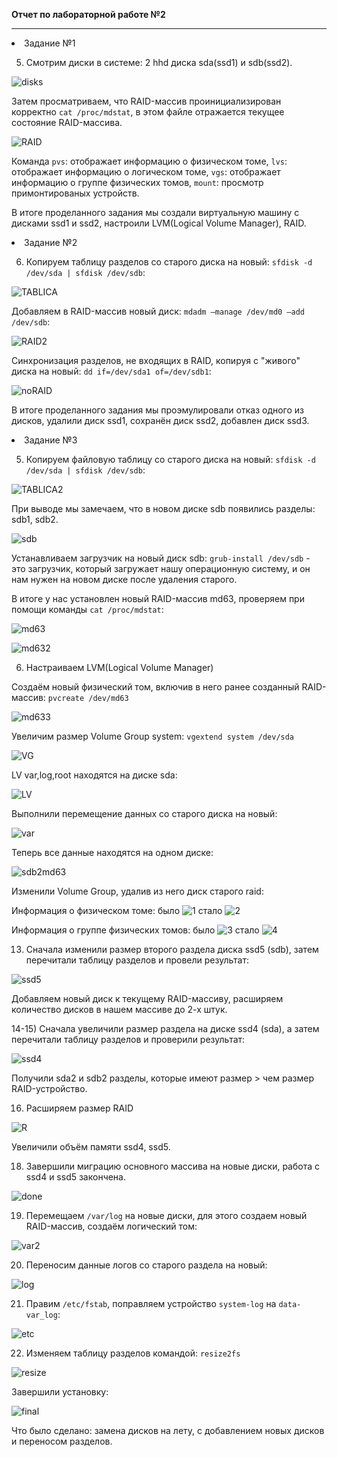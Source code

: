 **Отчет по лабораторной работе №2**
***
<li>Задание №1</li>

5) Смотрим диски в системе: 2 hhd диска sda(ssd1) и sdb(ssd2).

![disks](https://github.com/Kc0va/suzenOS/blob/master/laba%202/images/%D0%BF%D1%83%D0%BD%D0%BA%D1%82%205.png?raw=true)

Затем просматриваем, что RAID-массив проинициализирован корректно `cat /proc/mdstat`, в этом файле отражается текущее состояние RAID-массива.

![RAID](https://github.com/Kc0va/suzenOS/blob/master/laba%202/images/RAID.png?raw=true)

Команда `pvs`: отображает информацию о физическом томе, `lvs`: отображает информацию о логическом томе, `vgs`: отображает информацию о группе физических томов, `mount`: просмотр примонтированых устройств.

В итоге проделанного задания мы создали виртуальную машину с дисками ssd1 и ssd2, настроили LVM(Logical Volume Manager), RAID.

<li>Задание №2</li>

6) Копируем таблицу разделов со старого диска на новый: `sfdisk -d /dev/sda | sfdisk /dev/sdb`:

![TABLICA](https://github.com/Kc0va/suzenOS/blob/master/laba%202/images/TABLICA.png?raw=true)

 Добавляем в RAID-массив новый диск: `mdadm —manage /dev/md0 —add /dev/sdb`:

![RAID2](https://github.com/Kc0va/suzenOS/blob/master/laba%202/images/RAID2.png?raw=true)

Cинхронизация разделов, не входящих в RAID, копируя с "живого" диска на новый: `dd if=/dev/sda1 of=/dev/sdb1`:

![noRAID](https://github.com/Kc0va/suzenOS/blob/master/laba%202/images/noRAID.png?raw=true)

В итоге проделанного задания мы проэмулировали отказ одного из дисков, удалили диск ssd1, сохранён диск ssd2, добавлен диск ssd3.

<li>Задание №3</li>

5) Копируем файловую таблицу со старого диска на новый: `sfdisk -d /dev/sda | sfdisk /dev/sdb`:

![TABLICA2](https://github.com/Kc0va/suzenOS/blob/master/laba%202/images/TABLICA2.png?raw=true)

При выводе мы замечаем, что в новом диске sdb появились разделы: sdb1, sdb2.

![sdb](https://github.com/Kc0va/suzenOS/blob/master/laba%202/images/sdb.png?raw=true)

Устанавливаем загрузчик на новый диск sdb: `grub-install /dev/sdb` - это загрузчик, который загружает нашу операционную систему, и он нам нужен на новом диске после удаления старого.

В итоге у нас установлен новый RAID-массив md63, проверяем при помощи команды `cat /proc/mdstat`:

![md63](https://github.com/Kc0va/suzenOS/blob/master/laba%202/images/md63.png?raw=true)

![md632](https://github.com/Kc0va/suzenOS/blob/master/laba%202/images/md632.png?raw=true)

6) Настраиваем LVM(Logical Volume Manager)

Создаём новый физический том, включив в него ранее созданный RAID-массив: `pvcreate /dev/md63`

![md633](https://github.com/Kc0va/suzenOS/blob/master/laba%202/images/md633.png?raw=true)

Увеличим размер Volume Group system: `vgextend system /dev/sda`

![VG](https://github.com/Kc0va/suzenOS/blob/master/laba%202/images/VG.png?raw=true)

LV var,log,root находятся на диске sda:

![LV](https://github.com/Kc0va/suzenOS/blob/master/laba%202/images/LV.png?raw=true)

Выполнили перемещение данных со старого диска на новый:

![var](https://github.com/Kc0va/suzenOS/blob/master/laba%202/images/var.png?raw=true)

Теперь все данные находятся на одном диске:

![sdb2md63](https://github.com/Kc0va/suzenOS/blob/master/laba%202/images/sdb2md63.png?raw=true)

Изменили Volume Group, удалив из него диск старого raid:

Информация о физическом томе: было ![1](https://github.com/Kc0va/suzenOS/blob/master/laba%202/images/1.png?raw=true)    стало ![2](https://github.com/Kc0va/suzenOS/blob/master/laba%202/images/2.png?raw=true)

Информация о группе физических томов: было ![3](https://github.com/Kc0va/suzenOS/blob/master/laba%202/images/3.png?raw=true)    стало ![4](https://github.com/Kc0va/suzenOS/blob/master/laba%202/images/4.png?raw=true)

13) Сначала изменили размер второго раздела диска ssd5 (sdb), затем перечитали таблицу разделов и провели результат:

![ssd5](https://github.com/Kc0va/suzenOS/blob/master/laba%202/images/ssd5.png?raw=true) 

Добавляем новый диск к текущему RAID-массиву, расширяем количество дисков в нашем массиве до 2-х штук.

14-15) Сначала увеличили размер раздела на диске ssd4 (sda), а затем перечитали таблицу разделов и проверили результат:

![ssd4](https://github.com/Kc0va/suzenOS/blob/master/laba%202/images/ssd4.png?raw=true) 

Получили sda2 и sdb2 разделы, которые имеют размер > чем размер RAID-устройство.

16) Расширяем размер RAID 

![R](https://github.com/Kc0va/suzenOS/blob/master/laba%202/images/R.png?raw=true) 

Увеличили объём памяти ssd4, ssd5.

18) Завершили миграцию основного массива на новые диски, работа с ssd4 и ssd5 закончена.

![done](https://github.com/Kc0va/suzenOS/blob/master/laba%202/images/done.png?raw=true) 

19) Перемещаем `/var/log` на новые диски, для этого создаем новый RAID-массив, создаём логический том:

![var2](https://github.com/Kc0va/suzenOS/blob/master/laba%202/images/var2.png?raw=true) 

20) Переносим данные логов со старого раздела на новый:

![log](https://github.com/Kc0va/suzenOS/blob/master/laba%202/images/log.png?raw=true) 

21) Правим `/etc/fstab`, поправляем устройство `system-log` на `data-var_log`:

![etc](https://github.com/Kc0va/suzenOS/blob/master/laba%202/images/etc.png?raw=true) 

22) Изменяем таблицу разделов командой: `resize2fs`

![resize](https://github.com/Kc0va/suzenOS/blob/master/laba%202/images/resize.png?raw=true) 

Завершили установку: 

![final](https://github.com/Kc0va/suzenOS/blob/master/laba%202/images/final.png?raw=true) 

Что было сделано: замена дисков на лету, с добавлением новых дисков и переносом разделов.

